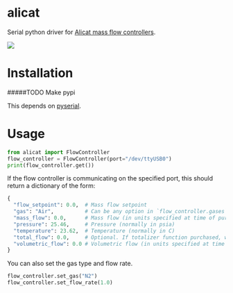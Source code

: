 alicat
======

Serial python driver for [Alicat mass flow controllers](http://www.alicat.com/products/mass-flow-meters-and-controllers/mass-flow-controllers/).

![](http://www.alicat.com/wpinstall/wp-content/uploads/2013/12/MCD-266_12001.jpg)

Installation
============

#####TODO Make pypi

This depends on [pyserial](http://pyserial.sourceforge.net/).

Usage
=====

```python
from alicat import FlowController
flow_controller = FlowController(port="/dev/ttyUSB0")
print(flow_controller.get())
```

If the flow controller is communicating on the specified port, this should
return a dictionary of the form:

```python
{
  "flow_setpoint": 0.0,  # Mass flow setpoint
  "gas": "Air",          # Can be any option in `flow_controller.gases`
  "mass_flow": 0.0,      # Mass flow (in units specified at time of purchase)
  "pressure": 25.46,     # Pressure (normally in psia)
  "temperature": 23.62,  # Temperature (normally in C)
  "total_flow": 0.0,     # Optional. If totalizer function purchased, will be included
  "volumetric_flow": 0.0 # Volumetric flow (in units specified at time of purchase)
}
```

You can also set the gas type and flow rate.

```python
flow_controller.set_gas("N2")
flow_controller.set_flow_rate(1.0)
```
